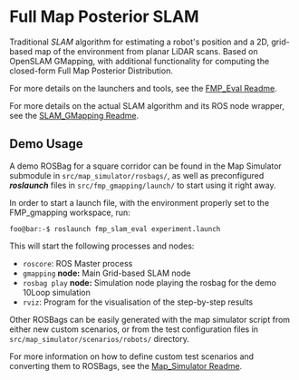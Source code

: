 # Full Map Posterior SLAM

Traditional *SLAM* algorithm for estimating a robot's position and a 2D, grid-based map of the environment from planar LiDAR scans.
Based on OpenSLAM GMapping, with additional functionality for computing the closed-form Full Map Posterior Distribution.

For more details on the launchers and tools, see the [FMP_Eval Readme](../../projects/python/perception/slam/full_map_posterior_gmapping/src/fmp_slam_eval/README.md).

For more details on the actual SLAM algorithm and its ROS node wrapper, see the [SLAM_GMapping Readme](../../projects/perception/slam/full_map_posterior_gmapping/src/slam_gmapping/README.md).

## Demo Usage
A demo ROSBag for a square corridor can be found in the Map Simulator submodule in `src/map_simulator/rosbags/`, as well as preconfigured ***roslaunch***
files in `src/fmp_gmapping/launch/` to start using it right away.

In order to start a launch file, with the environment properly set to the FMP_gmapping workspace, run:
```console
foo@bar:-$ roslaunch fmp_slam_eval experiment.launch
```

This will start the following processes and nodes:

* `roscore`: ROS Master process
* `gmapping` **node:** Main Grid-based SLAM node
* `rosbag play` **node:** Simulation node playing the rosbag for the demo 10Loop simulation
* `rviz`: Program for the visualisation of the step-by-step results

Other ROSBags can be easily generated with the map simulator script from either new custom scenarios, or from the test configuration files in `src/map_simulator/scenarios/robots/` directory.

For more information on how to define custom test scenarios and converting them to ROSBags, see the [Map_Simulator Readme](../../projects/python/perception/slam/full_map_posterior_gmapping/src/map_simulator/README.md).